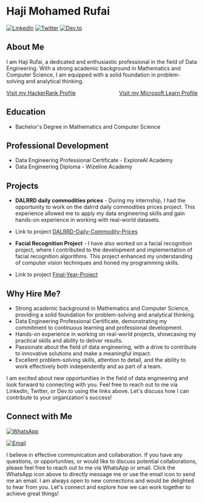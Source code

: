 # Haji Mohamed Rufai 

[![LinkedIn](https://img.shields.io/badge/LinkedIn-Haji%20Mohamed%20Rufai-blue?style=flat-square&logo=linkedin)](https://www.linkedin.com/in/hajirufai/)
[![Twitter](https://img.shields.io/badge/Twitter-@my_twitter_handle-blue?style=flat-square&logo=twitter)](https://twitter.com/hajirufai)
[![Dev.to](https://img.shields.io/badge/Dev.to-Haji%20Mohamed%20Rufai-black?style=flat-square&logo=dev.to)](https://dev.to/thyalpha001)


## About Me

I am Haji Rufai, a dedicated and enthusiastic professional in the field of Data Engineering. With a strong academic background in Mathematics and Computer Science, I am equipped with a solid foundation in problem-solving and analytical thinking.

<div style="display: flex; justify-content: space-between;">
    <a href="https://www.hackerrank.com/mohamedrufai59?hr_r=1">Visit my HackerRank Profile</a>
    <a href="https://learn.microsoft.com/en-us/users/hajirufai-1055/achievements">Visit my Microsoft Learn Profile</a>
</div>


## Education

- Bachelor's Degree in Mathematics and Computer Science

## Professional Development

- Data Engineering Professional Certificate - ExploreAI Academy
- Data Engineering Diploma - Wizeline Academy

## Projects

- **DALRRD daily commodities prices** - During my internship, I had the opportunity to work on the dalrrd daily commodities prices project. This experience allowed me to apply my data engineering skills and gain hands-on experience in working with real-world datasets.
 - Link to project [DALRRD-Daily-Commodity-Prices](https://github.com/HajiMohamedRufai/explore-ai-internship-project/)

- **Facial Recognition Project** - I have also worked on a facial recognition project, where I contributed to the development and implementation of facial recognition algorithms. This project enhanced my understanding of computer vision techniques and honed my programming skills.
 - Link to project [Final-Year-Project](https://github.com/BrianMburu/FRBS_API)

## Why Hire Me?

- Strong academic background in Mathematics and Computer Science, providing a solid foundation for problem-solving and analytical thinking.
- Data Engineering Professional Certificate, demonstrating my commitment to continuous learning and professional development.
- Hands-on experience in working on real-world projects, showcasing my practical skills and ability to deliver results.
- Passionate about the field of data engineering, with a drive to contribute to innovative solutions and make a meaningful impact.
- Excellent problem-solving skills, attention to detail, and the ability to work effectively both independently and as part of a team.

I am excited about new opportunities in the field of data engineering and look forward to connecting with you. Feel free to reach out to me via LinkedIn, Twitter, or Dev.to using the links above. Let's discuss how I can contribute to your organization's success!

## Connect with Me

[![WhatsApp](https://img.shields.io/badge/WhatsApp-%2B254778440618-brightgreen?style=for-the-badge&logo=whatsapp&logoColor=white&labelColor=25D366)](https://wa.me/+254778440618?text=Hello%20Haji%20Mohamed%20Rufai,%0D%0A%0D%0AI%20would%20like%20to%20connect%20with%20you%20regarding%20...)

[![Email](https://img.shields.io/badge/Email-mohamedrufai59%40gmail.com-red?style=for-the-badge&logo=gmail&logoColor=white&labelColor=EA4335)](mailto:mohamedrufai59@gmail.com?subject=Hello%20Haji%20Mohamed%20Rufai&body=Dear%20Haji%20Mohamed%20Rufai,%0D%0A%0D%0AHope%20you%20are%20doing%20well.%0D%0A%0D%0AI%20would%20like%20to%20connect%20with%20you%20regarding%20...)

I believe in effective communication and collaboration. If you have any questions, or opportunities, or would like to discuss potential collaborations, please feel free to reach out to me via WhatsApp or email. Click the WhatsApp icon above to directly message me or use the email icon to send me an email. I am always open to new connections and would be delighted to hear from you. Let's connect and explore how we can work together to achieve great things!
